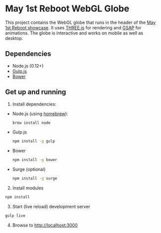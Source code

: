 # May 1st Reboot WebGL Globe

This project contains the WebGL globe that runs in the header of the [May 1st Reboot showcase](http://www.may1reboot.com/). It uses [THREE.js](http://threejs.org/) for rendering and [GSAP](http://greensock.com/gsap) for animations. The globe is interactive and works on mobile as well as desktop.  

## Dependencies

- Node.js (0.12+)
- [Gulp.js](http://gulpjs.com/)
- [Bower](http://bower.io/)

## Get up and running

1. Install dependencies:

  - Node.js (using [homebrew](http://brew.sh/)):

    ```sh
    brew install node
    ```

  - Gulp.js

    ```sh
    npm install -g gulp
    ```

  - Bower

    ```sh
    npm install -g bower
    ```

  - Surge (optional)

    ```sh
    npm install -g surge
    ```

2. Install modules

  ```sh
  npm install
  ```

3. Start (live reload) development server

  ```sh
  gulp live
  ```

4. Browse to [http://localhost:3000](http://localhost:3000)
